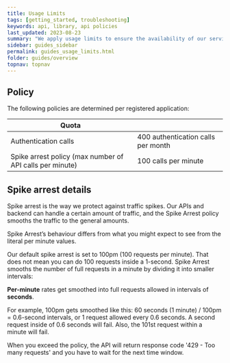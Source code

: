 ```yaml
---
title: Usage Limits
tags: [getting_started, troubleshooting]
keywords: api, library, api policies
last_updated: 2023-08-23
summary: "We apply usage limits to ensure the availability of our services to all parties interacting with Personnel File. These usage limits depend on your subscription."
sidebar: guides_sidebar
permalink: guides_usage_limits.html
folder: guides/overview
topnav: topnav
---
```


## Policy

The following policies are determined per registered application:

| Quota                                                    |                                                              |
| -------------------------------------------------------- |  --------------------------------------------------------------------- |
| Authentication calls                                     | 400 authentication calls per month                                    |
| Spike arrest policy (max number of API calls per minute) | 100 calls per minute                                                  |

## Spike arrest details

Spike arrest is the way we protect against traffic spikes. Our APIs and backend can handle a certain amount of traffic, and the Spike Arrest policy smooths the traffic to the general amounts.

Spike Arrest’s behaviour differs from what you might expect to see from the literal per minute values.

Our default spike arrest is set to 100pm (100 requests per minute). That does not mean you can do 100 requests inside a 1-second. Spike Arrest smooths the number of full requests in a minute by dividing it into smaller intervals:

**Per-minute** rates get smoothed into full requests allowed in intervals of **seconds**.

For example, 100pm gets smoothed like this:
60 seconds (1 minute) / 100pm = 0.6-second intervals, or 1 request allowed every 0.6 seconds. A second request inside of 0.6 seconds will fail. Also, the 101st request within a minute will fail.

When you exceed the policy, the API will return response code '429 - Too many requests' and you have to wait for the next time window.
